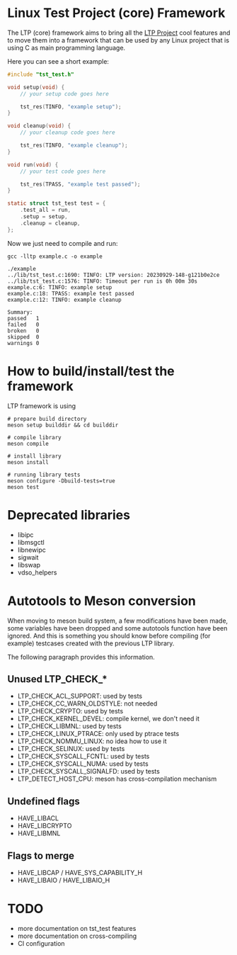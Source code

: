# Linux Test Project (core) Framework

The LTP (core) framework aims to bring all the [LTP Project] cool features and
to move them into a framework that can be used by any Linux project that is
using C as main programming language.

Here you can see a short example:

```c
#include "tst_test.h"

void setup(void) {
    // your setup code goes here

    tst_res(TINFO, "example setup");
}

void cleanup(void) {
    // your cleanup code goes here

    tst_res(TINFO, "example cleanup");
}

void run(void) {
    // your test code goes here

    tst_res(TPASS, "example test passed");
}

static struct tst_test test = {
    .test_all = run,
    .setup = setup,
    .cleanup = cleanup,
};
```

Now we just need to compile and run:

    gcc -lltp example.c -o example

    ./example
    ../lib/tst_test.c:1690: TINFO: LTP version: 20230929-148-g121b0e2ce
    ../lib/tst_test.c:1576: TINFO: Timeout per run is 0h 00m 30s
    example.c:6: TINFO: example setup
    example.c:18: TPASS: example test passed
    example.c:12: TINFO: example cleanup

    Summary:
    passed   1
    failed   0
    broken   0
    skipped  0
    warnings 0

# How to build/install/test the framework

LTP framework is using 

    # prepare build directory
    meson setup builddir && cd builddir

    # compile library
    meson compile

    # install library
    meson install

    # running library tests
    meson configure -Dbuild-tests=true
    meson test

# Deprecated libraries

- libipc
- libmsgctl
- libnewipc
- sigwait
- libswap
- vdso_helpers

# Autotools to Meson conversion

When moving to meson build system, a few modifications have been made, some
variables have been dropped and some autotools function have been ignored.
And this is something you should know before compiling (for example) testcases
created with the previous LTP library.

The following paragraph provides this information.

## Unused LTP_CHECK_*

- LTP_CHECK_ACL_SUPPORT: used by tests
- LTP_CHECK_CC_WARN_OLDSTYLE: not needed
- LTP_CHECK_CRYPTO: used by tests
- LTP_CHECK_KERNEL_DEVEL: compile kernel, we don't need it
- LTP_CHECK_LIBMNL: used by tests
- LTP_CHECK_LINUX_PTRACE: only used by ptrace tests
- LTP_CHECK_NOMMU_LINUX: no idea how to use it
- LTP_CHECK_SELINUX: used by tests
- LTP_CHECK_SYSCALL_FCNTL: used by tests
- LTP_CHECK_SYSCALL_NUMA: used by tests
- LTP_CHECK_SYSCALL_SIGNALFD: used by tests
- LTP_DETECT_HOST_CPU: meson has cross-compilation mechanism

## Undefined flags

- HAVE_LIBACL
- HAVE_LIBCRYPTO
- HAVE_LIBMNL

## Flags to merge

- HAVE_LIBCAP / HAVE_SYS_CAPABILITY_H
- HAVE_LIBAIO / HAVE_LIBAIO_H

# TODO

- more documentation on tst_test features
- more documentation on cross-compiling
- CI configuration

[LTP Project]: https://github.com/linux-test-project/ltp
